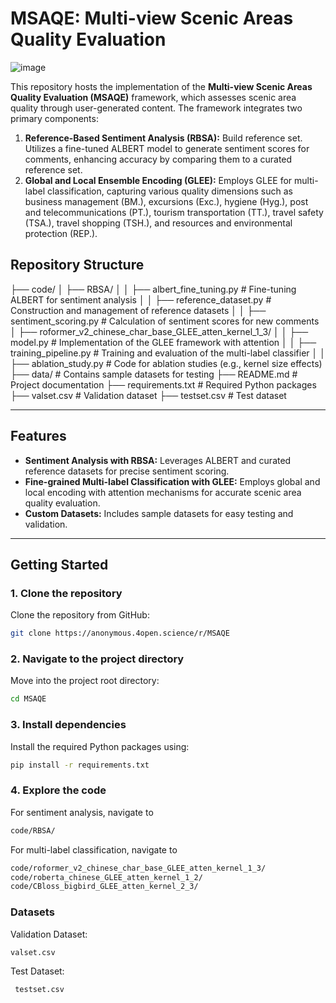 # MSAQE: Multi-view Scenic Areas Quality Evaluation
![image](https://github.com/user-attachments/assets/13c7719f-4c5a-4324-be27-81751581f9f0)


This repository hosts the implementation of the **Multi-view Scenic Areas Quality Evaluation (MSAQE)** framework, which assesses scenic area quality through user-generated content. The framework integrates two primary components:

1. **Reference-Based Sentiment Analysis (RBSA):** Build reference set. Utilizes a fine-tuned ALBERT model to generate sentiment scores for comments, enhancing accuracy by comparing them to a curated reference set.
2. **Global and Local Ensemble Encoding (GLEE):** Employs GLEE for multi-label classification, capturing various quality dimensions such as business management (BM.), excursions (Exc.), hygiene (Hyg.), post and telecommunications (PT.), tourism transportation (TT.), travel safety (TSA.), travel shopping (TSH.), and resources and environmental protection (REP.).



## Repository Structure
├── code/ │ ├── RBSA/ │ │ ├── albert_fine_tuning.py # Fine-tuning ALBERT for sentiment analysis │ │ ├── reference_dataset.py # Construction and management of reference datasets │ │ ├── sentiment_scoring.py # Calculation of sentiment scores for new comments │ ├── roformer_v2_chinese_char_base_GLEE_atten_kernel_1_3/ │ │ ├── model.py # Implementation of the GLEE framework with attention │ │ ├── training_pipeline.py # Training and evaluation of the multi-label classifier │ │ ├── ablation_study.py # Code for ablation studies (e.g., kernel size effects) ├── data/ # Contains sample datasets for testing ├── README.md # Project documentation ├── requirements.txt # Required Python packages ├── valset.csv # Validation dataset ├── testset.csv # Test dataset


---

## Features

- **Sentiment Analysis with RBSA:** Leverages ALBERT and curated reference datasets for precise sentiment scoring.  
- **Fine-grained Multi-label Classification with GLEE:** Employs global and local encoding with attention mechanisms for accurate scenic area quality evaluation.  
- **Custom Datasets:** Includes sample datasets for easy testing and validation.

---

## Getting Started

### 1. Clone the repository

Clone the repository from GitHub:

```bash
git clone https://anonymous.4open.science/r/MSAQE
```

### 2. Navigate to the project directory
Move into the project root directory:
```bash
cd MSAQE
```

### 3. Install dependencies
Install the required Python packages using:
```bash
pip install -r requirements.txt
```

### 4. Explore the code
For sentiment analysis, navigate to 
```bash
code/RBSA/
```
For multi-label classification, navigate to 
```bash
code/roformer_v2_chinese_char_base_GLEE_atten_kernel_1_3/
code/roberta_chinese_GLEE_atten_kernel_1_2/
code/CBloss_bigbird_GLEE_atten_kernel_2_3/
```

### Datasets
Validation Dataset: 
```bash
valset.csv
```
Test Dataset:
```bash
 testset.csv
```

